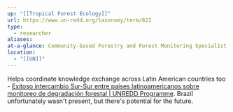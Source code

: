 ```yaml
---
up: "[[Tropical Forest Ecology]]"
url: https://www.un-redd.org/taxonomy/term/822
type:
  - researcher
aliases: 
at-a-glance: Community-based Forestry and Forest Monitoring Specialist for Latin America, REDD+ LAC team
location:
  - "[[UN]]"
---
```

Helps coordinate knowledge exchange across Latin American countries too - [Exitoso intercambio Sur-Sur entre países latinoamericanos sobre monitoreo de degradación forestal | UNREDD Programme](https://www.un-redd.org/post/exitoso-intercambio-sur-sur-entre-paises-latinoamericanos-sobre-monitoreo-de-degradacion). Brazil unfortunately wasn't present, but there's potential for the future.
